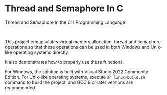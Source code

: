 # Thread and Semaphore In C
Thread and Semaphore In the C11 Programming Language

<br />

This project encapsulates virtual memory allocation, thread and semaphore operations so that these operations can be used in both Windows and Unix-like operating systems directly.

It also demonstrates how to properly use these functions.

For Windows, the solution is built with Visual Studio 2022 Community Edition. For Unix-like operating systems, execute `sh linux-build.sh` command to build the project, and GCC 9 or later versions are recommended.


